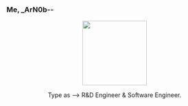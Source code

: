 ### Me, _ArN0b--

<p align="center">
  <img width="150" height="150" src ="https://miro.medium.com/max/1400/1*U47ewuGNCdMRuef6PXbzIw.png">
</p>

<p align="center">
  Type as --> R&D Engineer & Software Engineer.  
</p>

